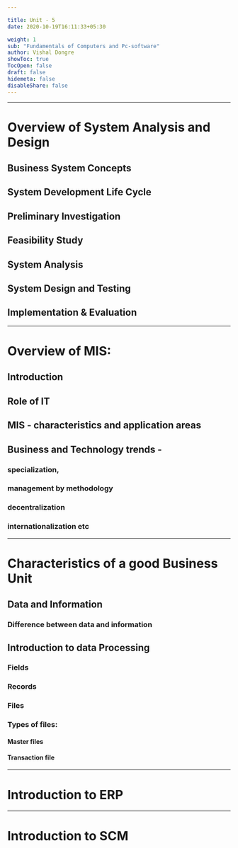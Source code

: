 ```yaml
---

title: Unit - 5
date: 2020-10-19T16:11:33+05:30

weight: 1
sub: "Fundamentals of Computers and Pc-software"
author: Vishal Dongre
showToc: true
TocOpen: false
draft: false
hidemeta: false
disableShare: false
---
```



 
---

# Overview of System Analysis and Design
## Business System Concepts
## System Development Life Cycle
## Preliminary Investigation
## Feasibility Study
## System Analysis
## System Design and Testing
## Implementation & Evaluation

---

# Overview of MIS: 
## Introduction
## Role of IT
## MIS - characteristics and application areas
## Business and Technology trends -
### specialization,
### management by methodology
### decentralization
### internationalization etc


---

# Characteristics of a good Business Unit
## Data and Information
### Difference between data and information 
## Introduction to data Processing
### Fields
### Records 
### Files
### Types of files: 
#### Master files  
#### Transaction file

---

# Introduction to ERP
---

# Introduction to SCM

